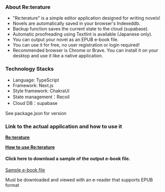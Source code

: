 ### About Re:terature

- ‟Re:terature” is a simple editor application designed for writing novels!
- Novels are automatically saved in your browser's Indexeddb.
- Backup function saves the current state to the cloud (supabase).
- Automatic proofreading using Textlint is available (Japanese only).
- You can output your novel as an EPUB e-book file.
- You can use it for free, no user registration or login required!
- Recommended browser is Chrome or Brave. You can install it on your desktop and use it like a native application.

### Technology Stacks

- Language: TypeScript
- Framework: Next.js
- Style framework: ChakraUI
- State management：Recoil
- Cloud DB：supabase

See package.json for version

### Link to the actual application and how to use it

**[Re:terature](https://novel-editor-ver2.vercel.app/)**

**[How to use Re:terature](https://www.notion.so/How-to-use-Re-terature-a746fd05c74a42cda7bd15fb2886b580?pvs=4)**

#### Click here to download a sample of the output e-book file.

[Sample e-book file](https://www.dropbox.com/scl/fi/8tamsxet8q42bad6553lk/Smile-for-you.epub?rlkey=wjft7rl7svd3z9uxxlj7moksh&dl=0)

Must be downloaded and viewed with an e-reader that supports EPUB format
